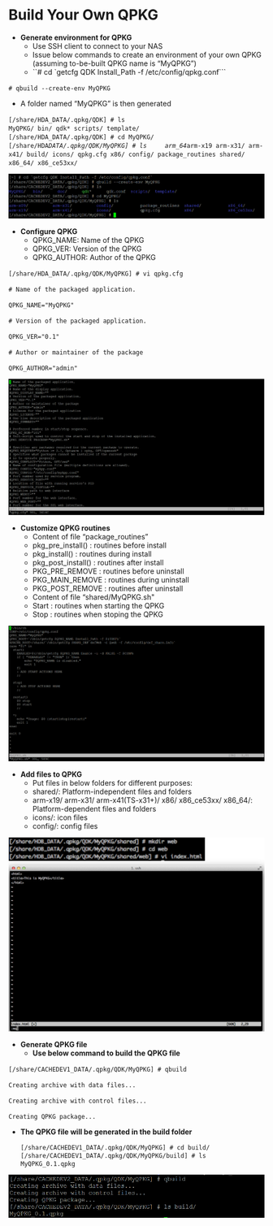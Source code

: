 # Build Your Own QPKG

* **Generate environment for QPKG**
  * Use SSH client to connect to your NAS
  * Issue below commands to create an environment of your own QPKG \(assuming to-be-built QPKG name is “MyQPKG”\)
  * ``# cd `getcfg QDK Install_Path -f /etc/config/qpkg.conf``` 

`# qbuild --create-env MyQPKG`

* A folder named “MyQPKG” is then generated  

`[/share/HDA_DATA/.qpkg/QDK] # ls`  
`MyQPKG/ bin/ qdk* scripts/ template/`  
`[/share/HDA_DATA/.qpkg/QDK] # cd MyQPKG/`  
`[/share/HDA`_`DATA/.qpkg/QDK/MyQPKG] # ls    
arm_64`_`arm-x19 arm-x31/ arm-x41/ build/ icons/ qpkg.cfg x86/ config/ package_routines shared/ x86_64/ x86_ce53xx/`

![](.gitbook/assets/2016-09-12_145747.png)

* **Configure QPKG**
  * QPKG\_NAME: Name of the QPKG
  * QPKG\_VER: Version of the QPKG
  * QPKG\_AUTHOR: Author of the QPKG

`[/share/HDA_DATA/.qpkg/QDK/MyQPKG] # vi qpkg.cfg`

`# Name of the packaged application.`

`QPKG_NAME="MyQPKG"`

`# Version of the packaged application.`

`QPKG_VER="0.1"`

`# Author or maintainer of the package`

`QPKG_AUTHOR="admin"`

![](.gitbook/assets/2016-09-12_150308.png)

* **Customize QPKG routines**
  * Content of file “package\_routines”
  * pkg\_pre\_install\(\) : routines before install
  * pkg\_install\(\) : routines during install
  * pkg\_post\_install\(\) : routines after install
  * PKG\_PRE\_REMOVE : routines before uninstall
  * PKG\_MAIN\_REMOVE : routines during uninstall
  * PKG\_POST\_REMOVE : routines after uninstall
  * Content of file “shared\/MyQPKG.sh"
  * Start : routines when starting the QPKG
  * Stop : routines when stoping the QPKG

![](.gitbook/assets/2016-09-12_151010.png)

* **Add files to QPKG**
  * Put files in below folders for different purposes:
  * shared\/: Platform-independent files and folders
  * arm-x19\/ arm-x31\/ arm-x41\(TS-x31+\)\/ x86\/ x86\_ce53xx\/ x86\_64\/: Platform-dependent files and folders
  * icons\/: icon files
  * config\/: config files

![](.gitbook/assets/2016-09-12_152737.png)

* **Generate QPKG file**
  * **Use below command to build the QPKG file**

`[/share/CACHEDEV1_DATA/.qpkg/QDK/MyQPKG] # qbuild`

`Creating archive with data files...`

`Creating archive with control files...`

`Creating QPKG package...`

* **The QPKG file will be generated in the build folder**

  ```text
  [/share/CACHEDEV1_DATA/.qpkg/QDK/MyQPKG] # cd build/
  [/share/CACHEDEV1_DATA/.qpkg/QDK/MyQPKG/build] # ls
  MyQPKG_0.1.qpkg
  ```

![](.gitbook/assets/2016-09-12_153354.png)

